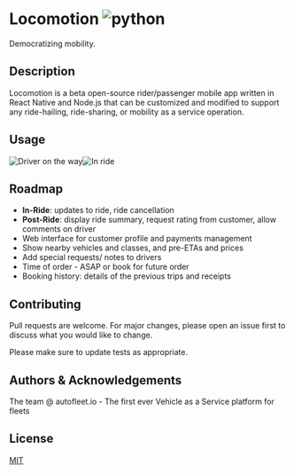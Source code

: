 # Locomotion ![python](https://img.shields.io/badge/license-MIT-green.svg)

Democratizing mobility.

## Description
Locomotion is a beta open-source rider/passenger mobile app written in React Native and Node.js that can be customized and modified to support any ride-hailing, ride-sharing, or mobility as a service operation.

## Usage
![Driver on the way](https://www.pastepic.xyz/images/2019/07/15/Screen-Shot-2019-07-15-at-9.19.37deedc81e2772edca.png)![In ride](https://www.pastepic.xyz/images/2019/07/15/Screen-Shot-2019-07-15-at-9.36.34cd3ed79ea65c453b.png)

## Roadmap
* **In-Ride**: updates to ride, ride cancellation 
* **Post-Ride**: display ride summary, request rating from customer, allow comments on driver
* Web interface for customer profile and payments management
* Show nearby vehicles and classes, and pre-ETAs and prices
* Add special requests/ notes to drivers
* Time of order - ASAP or book for future order
* Booking history: details of the previous trips and receipts


## Contributing
Pull requests are welcome. For major changes, please open an issue first to discuss what you would like to change.

Please make sure to update tests as appropriate.

## Authors & Acknowledgements
The team @ autofleet.io - The first ever Vehicle as a Service platform for fleets

## License
[MIT](https://choosealicense.com/licenses/mit/)
